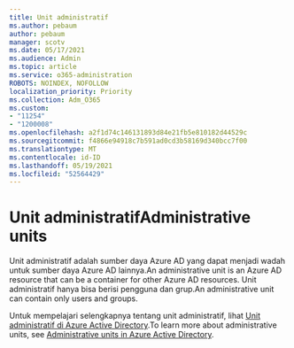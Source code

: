 ```yaml
---
title: Unit administratif
ms.author: pebaum
author: pebaum
manager: scotv
ms.date: 05/17/2021
ms.audience: Admin
ms.topic: article
ms.service: o365-administration
ROBOTS: NOINDEX, NOFOLLOW
localization_priority: Priority
ms.collection: Adm_O365
ms.custom:
- "11254"
- "1200008"
ms.openlocfilehash: a2f1d74c146131893d84e21fb5e810182d44529c
ms.sourcegitcommit: f4866e94918c7b591ad0cd3b58169d340bcc7f00
ms.translationtype: MT
ms.contentlocale: id-ID
ms.lasthandoff: 05/19/2021
ms.locfileid: "52564429"
---
```

# <a name="administrative-units"></a><span data-ttu-id="0bef6-102">Unit administratif</span><span class="sxs-lookup"><span data-stu-id="0bef6-102">Administrative units</span></span>

<span data-ttu-id="0bef6-103">Unit administratif adalah sumber daya Azure AD yang dapat menjadi wadah untuk sumber daya Azure AD lainnya.</span><span class="sxs-lookup"><span data-stu-id="0bef6-103">An administrative unit is an Azure AD resource that can be a container for other Azure AD resources.</span></span> <span data-ttu-id="0bef6-104">Unit administratif hanya bisa berisi pengguna dan grup.</span><span class="sxs-lookup"><span data-stu-id="0bef6-104">An administrative unit can contain only users and groups.</span></span>

<span data-ttu-id="0bef6-105">Untuk mempelajari selengkapnya tentang unit administratif, lihat [Unit administratif di Azure Active Directory](/azure/active-directory/roles/administrative-units).</span><span class="sxs-lookup"><span data-stu-id="0bef6-105">To learn more about administrative units, see [Administrative units in Azure Active Directory](/azure/active-directory/roles/administrative-units).</span></span>